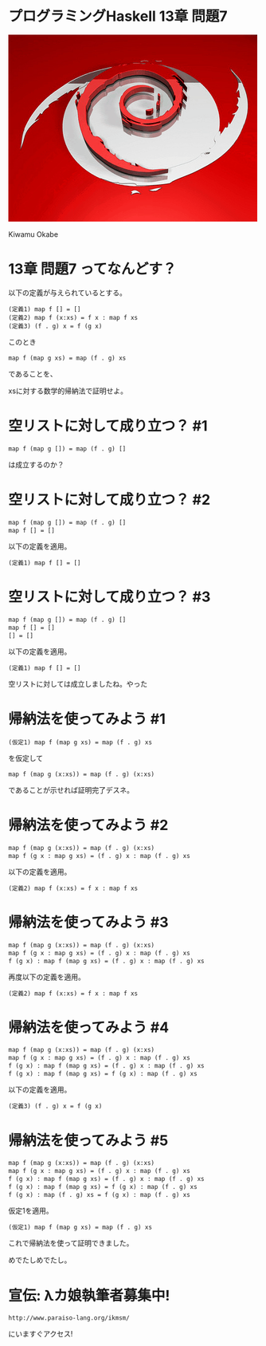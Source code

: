 # プログラミングHaskell 13章 問題7
![background](debian.png)

Kiwamu Okabe

# 13章 問題7 ってなんどす？
以下の定義が与えられているとする。

~~~
(定義1) map f [] = []
(定義2) map f (x:xs) = f x : map f xs
(定義3) (f . g) x = f (g x)
~~~

このとき

~~~
map f (map g xs) = map (f . g) xs
~~~

であることを、

xsに対する数学的帰納法で証明せよ。

# 空リストに対して成り立つ？ #1

~~~
map f (map g []) = map (f . g) []
~~~

は成立するのか？

# 空リストに対して成り立つ？ #2

~~~
map f (map g []) = map (f . g) []
map f [] = []
~~~

以下の定義を適用。

~~~
(定義1) map f [] = []
~~~

# 空リストに対して成り立つ？ #3

~~~
map f (map g []) = map (f . g) []
map f [] = []
[] = []
~~~

以下の定義を適用。

~~~
(定義1) map f [] = []
~~~

空リストに対しては成立しましたね。やった

# 帰納法を使ってみよう #1

~~~
(仮定1) map f (map g xs) = map (f . g) xs
~~~

を仮定して

~~~
map f (map g (x:xs)) = map (f . g) (x:xs)
~~~

であることが示せれば証明完了デスネ。

# 帰納法を使ってみよう #2

~~~
map f (map g (x:xs)) = map (f . g) (x:xs)
map f (g x : map g xs) = (f . g) x : map (f . g) xs
~~~

以下の定義を適用。

~~~
(定義2) map f (x:xs) = f x : map f xs
~~~

# 帰納法を使ってみよう #3

~~~
map f (map g (x:xs)) = map (f . g) (x:xs)
map f (g x : map g xs) = (f . g) x : map (f . g) xs
f (g x) : map f (map g xs) = (f . g) x : map (f . g) xs
~~~

再度以下の定義を適用。

~~~
(定義2) map f (x:xs) = f x : map f xs
~~~

# 帰納法を使ってみよう #4

~~~
map f (map g (x:xs)) = map (f . g) (x:xs)
map f (g x : map g xs) = (f . g) x : map (f . g) xs
f (g x) : map f (map g xs) = (f . g) x : map (f . g) xs
f (g x) : map f (map g xs) = f (g x) : map (f . g) xs
~~~

以下の定義を適用。

~~~
(定義3) (f . g) x = f (g x)
~~~

# 帰納法を使ってみよう #5

~~~
map f (map g (x:xs)) = map (f . g) (x:xs)
map f (g x : map g xs) = (f . g) x : map (f . g) xs
f (g x) : map f (map g xs) = (f . g) x : map (f . g) xs
f (g x) : map f (map g xs) = f (g x) : map (f . g) xs
f (g x) : map (f . g) xs = f (g x) : map (f . g) xs
~~~

仮定1を適用。

~~~
(仮定1) map f (map g xs) = map (f . g) xs
~~~

これで帰納法を使って証明できました。

めでたしめでたし。

# 宣伝: λカ娘執筆者募集中!

~~~
http://www.paraiso-lang.org/ikmsm/
~~~

にいますぐアクセス!
